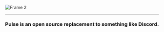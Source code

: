![Frame 2](https://github.com/pulse-chat/.github/assets/135556230/d58697eb-ed72-4df4-8c6f-86f19ff145fb)

---

<h3 align="center">
  Pulse is an open source replacement to something like Discord.
</h3>
